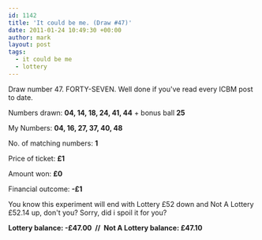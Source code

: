 ```yaml
---
id: 1142
title: 'It could be me. (Draw #47)'
date: 2011-01-24 10:49:30 +00:00
author: mark
layout: post
tags:
  - it could be me
  - lottery
---
```

Draw number 47. FORTY-SEVEN. Well done if you've read every ICBM post to date.

Numbers drawn: **04, 14, 18, 24, 41, 44** + bonus ball **25**

My Numbers: **04, 16, 27, 37, 40, 48**

No. of matching numbers: **1**

Price of ticket: **£1**

Amount won: **£0**

Financial outcome: **-£1**

You know this experiment will end with Lottery £52 down and Not A Lottery £52.14 up, don't you? Sorry, did i spoil it for you?

**Lottery balance: -£47.00  //  Not A Lottery balance: £47.10**
